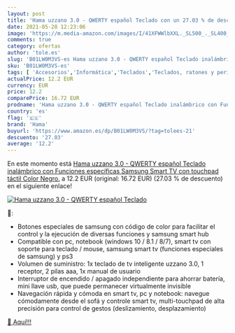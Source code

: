 ```yaml
---
layout: post
title: 'Hama uzzano 3.0 - QWERTY español Teclado con un 27.03 % de descuento'
date: 2021-05-28 12:23:06
image: 'https://m.media-amazon.com/images/I/41XFWWlbXXL._SL500_._SL400_.jpg'
comments: true
category: ofertas
author: 'tole.es'
slug: 'B01LW0M3VS-es Hama uzzano 3.0 - QWERTY español Teclado inalámbrico con...'
sku: 'B01LW0M3VS-es'
tags: [ 'Accesorios','Informática','Teclados','Teclados, ratones y periféricos de entrada','hama','smart','tv', ]
actualPrice: 12.2 EUR
currency: EUR
price: 12.2
comparePrice: 16.72 EUR
prodname: 'Hama uzzano 3.0 - QWERTY español Teclado inalámbrico con Funciones específicas Samsung Smart TV  con touchpad táctil  Color Negro.'
country: 'es'
flag: '🇪🇸'
brand: 'Hama'
buyurl: 'https://www.amazon.es/dp/B01LW0M3VS/?tag=tolees-21'
descuento: '27.03'
average: '12.2'
---
```


En este momento está [Hama uzzano 3.0 - QWERTY español Teclado inalámbrico con Funciones específicas Samsung Smart TV  con touchpad táctil  Color Negro.](https://www.amazon.es/dp/B01LW0M3VS/?tag=tolees-21) a 12.2 EUR (original: 16.72 EUR) (27.03 %  de descuento) en el siguiente enlace!

[![Hama uzzano 3.0 - QWERTY español Teclado](https://m.media-amazon.com/images/I/41XFWWlbXXL._SL500_._SL400_.jpg)](https://www.amazon.es/dp/B01LW0M3VS/?tag=tolees-21)

🔎:

- Botones especiales de samsung con código de color para facilitar el control y la ejecución de diversas funciones y samsung smart hub
- Compatible con pc, notebook (windows 10 / 8.1 / 8/7), smart tv con soporte para teclado / mouse, samsung smart tv (funciones especiales de samsung) y ps3
- Volumen de suministro: 1x teclado de tv inteligente uzzano 3.0, 1 receptor, 2 pilas aaa, 1x manual de usuario
- Interruptor de encendido / apagado independiente para ahorrar batería, mini llave usb, que puede permanecer virtualmente invisible
- Navegación rápida y cómoda en smart tv, pc y notebook: navegue cómodamente desde el sofá y controle smart tv, multi-touchpad de alta precisión para control de gestos (deslizamiento, desplazamiento)

[🛒 Aquí!!!](https://www.amazon.es/dp/B01LW0M3VS/?tag=tolees-21)
